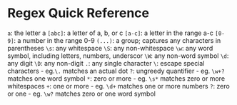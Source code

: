 Regex Quick Reference
=====================

`a`: the letter a
`[abc]`: a letter of a, b, or c
`[a-c]`: a letter in the range a-c
`[0-9]`: a number in the range 0-9
`(...)`: a group; captures any characters in parentheses
`\s`: any whitespace
`\S`: any non-whitespace
`\w`: any word symbol, including letters, numbers, underscor
`\W`: any non-word symbol
`\d`: any digit
`\D`: any non-digit
`.`: any single character
`\`: escape special characters - eg.`\.` matches an actual dot
`?`: ungreedy quantifier - eg. `\w+?` matches one word symbol
`*`: zero or more - eg. `\s*` matches zero or more whitespaces
`+`: one or more - eg. `\d+` matches one or more numbers
`?`: zero or one - eg. `\w?` matches zero or one word symbol
